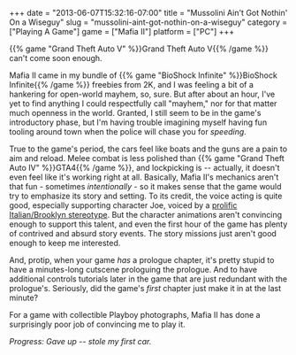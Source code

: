 +++
date = "2013-06-07T15:32:16-07:00"
title = "Mussolini Ain't Got Nothin' On a Wiseguy"
slug = "mussolini-aint-got-nothin-on-a-wiseguy"
category = ["Playing A Game"]
game = ["Mafia II"]
platform = ["PC"]
+++

{{% game "Grand Theft Auto V" %}}Grand Theft Auto V{{% /game %}} can't come soon enough.

Mafia II came in my bundle of {{% game "BioShock Infinite" %}}BioShock Infinite{{% /game %}} freebies from 2K, and I was feeling a bit of a hankering for open-world mayhem, so, sure.  But after about an hour, I've yet to find anything I could respectfully call "mayhem," nor for that matter much openness in the world.  Granted, I still seem to be in the game's introductory phase, but I'm having trouble imagining myself having fun tooling around town when the police will chase you for <i>speeding</i>.

True to the game's period, the cars feel like boats and the guns are a pain to aim and reload.  Melee combat is less polished than {{% game "Grand Theft Auto IV" %}}GTA4{{% /game %}}, and lockpicking is -- actually, it doesn't even feel like it's working right at all.  Basically, Mafia II's mechanics aren't that fun - sometimes <i>intentionally</i> - so it makes sense that the game would try to emphasize its story and setting.  To its credit, the voice acting is quite good, especially supporting character Joe, voiced by a <a href="http://www.imdb.com/name/nm0182456">prolific Italian/Brooklyn stereotype</a>.  But the character animations aren't convincing enough to support this talent, and even the first hour of the game has plenty of contrived and absurd story events.  The story missions just aren't good enough to keep me interested.

And, protip, when your game <i>has</i> a prologue chapter, it's pretty stupid to have a minutes-long cutscene prologuing the prologue.  And to have additional controls tutorials later in the game that are just redundant with the prologue's.  Seriously, did the game's <i>first</i> chapter just make it in at the last minute?

For a game with collectible Playboy photographs, Mafia II has done a surprisingly poor job of convincing me to play it.

<i>Progress: Gave up -- stole my first car.</i>